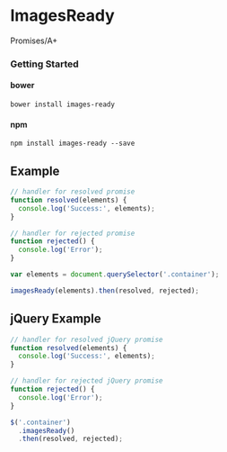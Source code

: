 # ImagesReady
Promises/A+

### Getting Started
#### bower
```
bower install images-ready
```
#### npm
```
npm install images-ready --save
```

## Example
```javascript
// handler for resolved promise
function resolved(elements) {
  console.log('Success:', elements);
}

// handler for rejected promise
function rejected() {
  console.log('Error');
}

var elements = document.querySelector('.container');

imagesReady(elements).then(resolved, rejected);
```

## jQuery Example
```javascript
// handler for resolved jQuery promise
function resolved(elements) {
  console.log('Success:', elements);
}

// handler for rejected jQuery promise
function rejected() {
  console.log('Error');
}

$('.container')
  .imagesReady()
  .then(resolved, rejected);
```
